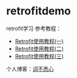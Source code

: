 # retrofitdemo
retrofit学习
参考教程：
- [Retrofit使用教程(一)](http://www.devwiki.net/2016/03/02/Retrofit-Use-Course-1/)
- [Retrofit使用教程(二)](http://www.devwiki.net/2016/03/19/Retrofit-Use-Course-2/)
- [Retrofit使用教程(三)](http://www.devwiki.net/2016/03/25/Retrofit-Use-Course-3/)


个人博客：[词不悉心](www.echohce.cn)
